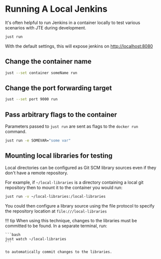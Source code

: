 # Running A Local Jenkins

It's often helpful to run Jenkins in a container locally to test various scenarios with JTE during development.

```bash
just run 
```

With the default settings, this will expose jenkins on [http://localhost:8080](http://localhost:8080)

## Change the container name

```bash
just --set container someName run
```

## Change the port forwarding target

```bash
just --set port 9000 run
```

## Pass arbitrary flags to the container

Parameters passed to `just run` are sent as flags to the `docker run` command.

```bash
just run -e SOMEVAR="some var"
```

## Mounting local libraries for testing

Local directories can be configured as Git SCM library sources even if they don't have a remote repository.

For example, if `~/local-libraries` is a directory containing a local git repository then to mount it to the container you would run:

```bash
just run -v ~/local-libraries:/local-libraries 
```

You could then configure a library source using the file protocol to specify the repository location at `file:///local-libraries`

<!-- markdownlint-disable -->
!!! tip 
    When using this technique, changes to the libraries must be committed to be found. In a separate terminal, run:

    ```bash
    just watch ~/local-libraries
    ```

    to automatically commit changes to the libraries. 
<!-- markdownlint-restore -->